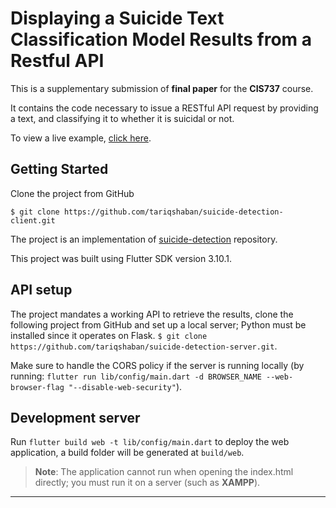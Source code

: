 Displaying a Suicide Text Classification Model Results from a Restful API
==============================
This is a supplementary submission of **final paper** for the **CIS737** course.

It contains the code necessary to issue a RESTful API request by providing a text, and classifying it to whether it is
suicidal or not.

To view a live example, [click here](https://tariqshaban.github.io/suicide-detection/).

Getting Started
------------
Clone the project from GitHub

`$ git clone https://github.com/tariqshaban/suicide-detection-client.git`

The project is an implementation of [suicide-detection](https://github.com/tariqshaban/suicide-detection/) repository.

This project was built using Flutter SDK version 3.10.1.

API setup
------------
The project mandates a working API to retrieve the results, clone the following project from GitHub and set up a local
server; Python must be installed since it operates on
Flask. `$ git clone https://github.com/tariqshaban/suicide-detection-server.git`.

Make sure to handle the CORS policy if the server is running locally (by
running: `flutter run lib/config/main.dart -d BROWSER_NAME --web-browser-flag "--disable-web-security"`).

Development server
------------
Run `flutter build web -t lib/config/main.dart` to deploy the web application, a build folder will be generated
at `build/web`.

> **Note**: The application cannot run when opening the index.html directly; you must run it on a server (such as
> **XAMPP**).

--------
